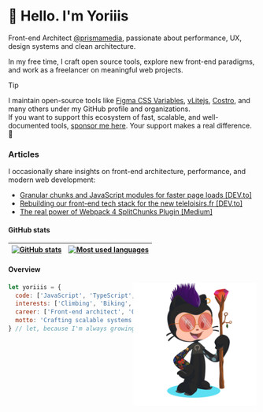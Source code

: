 # 👋 Hello. I'm Yoriiis

Front-end Architect [@prismamedia](https://github.com/prismamedia), passionate about performance, UX, design systems and clean architecture.

In my free time, I craft open source tools, explore new front-end paradigms, and work as a freelancer on meaningful web projects.

> [!TIP]
> I maintain open-source tools like [Figma CSS Variables](https://www.figma.com/community/plugin/1474166340745390696/figma-css-variables), [vLitejs](https://vlite.js.org), [Costro](https://costro.js.org), and many others under my GitHub profile and organizations.  
> If you want to support this ecosystem of fast, scalable, and well-documented tools, [sponsor me here](https://github.com/sponsors/yoriiis). Your support makes a real difference. 🙏

### Articles

I occasionally share insights on front-end architecture, performance, and modern web development:

- [Granular chunks and JavaScript modules for faster page loads \[DEV.to\]](https://dev.to/yoriiis/granular-chunks-and-javascript-modules-for-faster-page-loads-4pd9)
- [Rebuilding our front-end tech stack for the new teleloisirs.fr \[DEV.to\]](https://dev.to/yoriiis/rebuilding-our-front-end-tech-stack-for-the-new-teleloisirs-fr-442m)
- [The real power of Webpack 4 SplitChunks Plugin \[Medium\]](https://medium.com/prisma-media/the-real-power-of-webpack-4-splitchunks-plugin-fad097c45ba0)

#### GitHub stats

| <a href="https://github.com/yoriiis/github-readme-stats"><img src="https://github-readme-stats-yoriiis.vercel.app/api?username=yoriiis&show_icons=true&theme=github_dark&locale=en&count_private=true&rank_icon=github" alt="GitHub stats" /></a> | <a href="https://github.com/yoriiis/github-readme-stats"><img src="https://github-readme-stats-yoriiis.vercel.app/api/top-langs?username=yoriiis&show_icons=false&theme=github_dark&locale=en&layout=compact&langs_count=5" alt="Most used languages" /></a> |
| ------------------------------------------------------------------------------------------------------------------------------------------------------------------------------------------------------------------------------------------------- | ------------------------------------------------------------------------------------------------------------------------------------------------------------------------------------------------------------------------------------------------------------ |

#### Overview

<img align='right' src="https://github.com/yoriiis/yoriiis/blob/main/octocat.png" width="250">

```javascript
let yoriiis = {
  code: ['JavaScript', 'TypeScript', 'Node.js', 'Python', 'DevOps'],
  interests: ['Climbing', 'Biking', 'Skiing', 'Music', 'Plants'],
  career: ['Front-end architect', 'Open source developer'],
  motto: 'Crafting scalable systems and open source projects'
} // let, because I'm always growing — just like my plant collection 🌿
```
